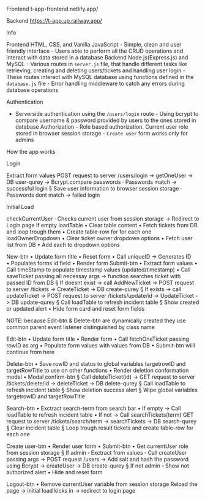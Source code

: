 Frontend
t-app-frontend.netlify.app/

Backend
https://t-app.up.railway.app/

Info

Frontend HTML, CSS, and Vanilla JavaScript - Simple, clean and user friendly interface - Users able to perform all the CRUD operations and interact with data stored in a database
Backend Node.js(Express.js) and MySQL - Various routes in `server.js` file, that handle different tasks like retrieving, creating and deleting users/tickets and handling user login - These routes interact with MySQL database using functions defined in the `database.js` file - Error handling middleware to catch any errors during database operations

Authentication

- Serverside authentication using the `/users/login` route - Using bcrypt to compare username & password provided by users to the ones stored in database
  Authorization - Role based authorization. Current user role stored in browser session storage - `Create user` form works only for admins

How the app works

Login

Extract form values
POST request to server /users/login -> getOneUser -> DB user-qurey -> Bcrypt.compare passwords
· Passwords match -> successful login
§ Save user information to browser session storage
· Passwords dont match -> failed login

Initial Load

checkCurrentUser
· Checks current user from session storage -> Redirect to Login page if empty
loadTable
• Clear table content
• Fetch tickets from DB and loop trough them
• Create table-row for for each one
loadOwnerDropdown
• Clear ticket owner dropdown options
• Fetch user list from DB
• Add each to dropdown options

New-btn
• Update form title
• Reset form
• Call uniqueID -> Generates ID  
 • Populates forms id field
• Render form
Submit-btn
• Extract form values
• Call timeStamp to populate timestamp values (updated/timestamp)
• Call saveTicket passing all necessay args -> function searches ticket with passed ID from DB
§ If doesnt exist -> call AddNewTicket -> POST request to server /tickets -> CreateTicket -> DB create-qurey
§ If exists -> call updateTicket -> POST request to server /tickets/update/id -> UpdateTicket -> DB update-qurey
§ Call loadTable to refresh incident table
§ Show created or updated alert
• Hide form card and reset form fields

NOTE: because Edit-btn & Delete-btn are dynamically created they use common parent event listener distinguished by class name

Edit-btn
• Update form title
• Render form
• Call fetchOneTicket passing rowID as arg
• Populate form values with values from DB
• Submit-btn wiill continue from here

Delete-btn
• Save rowID and status to global variables targetrowID and targetRowTitle to use on other functions
• Render deletion conformation modal
• Modal confirm-btn
§ Call deleteTicket(id) -> GET request to server /tickets/delete/id -> deleteTicket -> DB delete-qurey
§ Call loadTable to refresh incident table
§ Show deletion success alert
§ Wipe global variables targetrowID and targetRowTitle

Search-btn
• Exctract search-term from search bar
• If empty -> Call loadTable to refresh incident table
• If not -> Call searchTickets(term) GET request to server /tickets/search/term -> searchTickets -> DB search-qurey
§ Clear incident table
§ Loop trough result tickets and create table-row for each one

Create user-btn
• Render user form
• Submit-btn
• Get currentUser role from session storage
§ If admin
▫ Exctract from values
▫ Call createUser passing args -> POST request /users -> Add salt and hash the password using Bcrypt -> createUser -> DB create-qurey
§ If not admin
▫ Show not authorized alert
• Hide and reset form

Logout-btn
• Remove currentUser variable from session storage
Reload the page -> initial load kicks in -> redirect to login page
